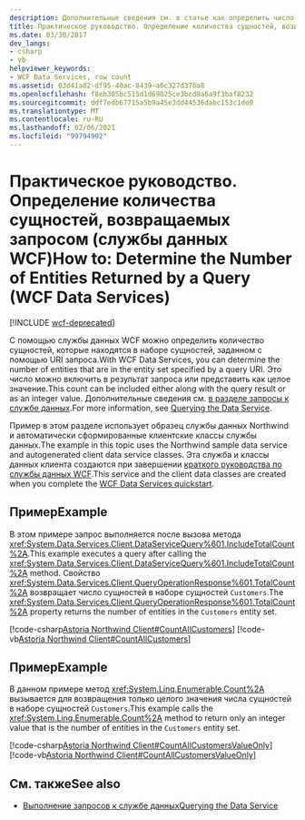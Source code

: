 ```yaml
---
description: Дополнительные сведения см. в статье как определить число сущностей, возвращаемых запросом (службы данных WCF)
title: Практическое руководство. Определение количества сущностей, возвращаемых запросом (службы данных WCF)
ms.date: 03/30/2017
dev_langs:
- csharp
- vb
helpviewer_keywords:
- WCF Data Services, row count
ms.assetid: 03d41a82-df95-40ac-8439-a6c327d37ba8
ms.openlocfilehash: f8eb305bc515d1d69025ce3bcd0a6a9f3baf8232
ms.sourcegitcommit: ddf7edb67715a5b9a45e3dd44536dabc153c1de0
ms.translationtype: MT
ms.contentlocale: ru-RU
ms.lasthandoff: 02/06/2021
ms.locfileid: "99794992"
---
```

# <a name="how-to-determine-the-number-of-entities-returned-by-a-query-wcf-data-services"></a><span data-ttu-id="26d69-103">Практическое руководство. Определение количества сущностей, возвращаемых запросом (службы данных WCF)</span><span class="sxs-lookup"><span data-stu-id="26d69-103">How to: Determine the Number of Entities Returned by a Query (WCF Data Services)</span></span>

[!INCLUDE [wcf-deprecated](~/includes/wcf-deprecated.md)]

<span data-ttu-id="26d69-104">С помощью службы данных WCF можно определить количество сущностей, которые находятся в наборе сущностей, заданном с помощью URI запроса.</span><span class="sxs-lookup"><span data-stu-id="26d69-104">With WCF Data Services, you can determine the number of entities that are in the entity set specified by a query URI.</span></span> <span data-ttu-id="26d69-105">Это число можно включить в результат запроса или представить как целое значение.</span><span class="sxs-lookup"><span data-stu-id="26d69-105">This count can be included either along with the query result or as an integer value.</span></span> <span data-ttu-id="26d69-106">Дополнительные сведения см. [в разделе запросы к службе данных](querying-the-data-service-wcf-data-services.md).</span><span class="sxs-lookup"><span data-stu-id="26d69-106">For more information, see [Querying the Data Service](querying-the-data-service-wcf-data-services.md).</span></span>  
  
 <span data-ttu-id="26d69-107">Пример в этом разделе использует образец службы данных Northwind и автоматически сформированные клиентские классы службы данных.</span><span class="sxs-lookup"><span data-stu-id="26d69-107">The example in this topic uses the Northwind sample data service and autogenerated client data service classes.</span></span> <span data-ttu-id="26d69-108">Эта служба и классы данных клиента создаются при завершении [краткого руководства по службы данных WCF](quickstart-wcf-data-services.md).</span><span class="sxs-lookup"><span data-stu-id="26d69-108">This service and the client data classes are created when you complete the [WCF Data Services quickstart](quickstart-wcf-data-services.md).</span></span>  
  
## <a name="example"></a><span data-ttu-id="26d69-109">Пример</span><span class="sxs-lookup"><span data-stu-id="26d69-109">Example</span></span>  

 <span data-ttu-id="26d69-110">В этом примере запрос выполняется после вызова метода <xref:System.Data.Services.Client.DataServiceQuery%601.IncludeTotalCount%2A>.</span><span class="sxs-lookup"><span data-stu-id="26d69-110">This example executes a query after calling the <xref:System.Data.Services.Client.DataServiceQuery%601.IncludeTotalCount%2A> method.</span></span> <span data-ttu-id="26d69-111">Свойство <xref:System.Data.Services.Client.QueryOperationResponse%601.TotalCount%2A> возвращает число сущностей в наборе сущностей `Customers`.</span><span class="sxs-lookup"><span data-stu-id="26d69-111">The <xref:System.Data.Services.Client.QueryOperationResponse%601.TotalCount%2A> property returns the number of entities in the `Customers` entity set.</span></span>  
  
 [!code-csharp[Astoria Northwind Client#CountAllCustomers](../../../../samples/snippets/csharp/VS_Snippets_Misc/astoria_northwind_client/cs/source.cs#countallcustomers)]
 [!code-vb[Astoria Northwind Client#CountAllCustomers](../../../../samples/snippets/visualbasic/VS_Snippets_Misc/astoria_northwind_client/vb/source.vb#countallcustomers)]  
  
## <a name="example"></a><span data-ttu-id="26d69-112">Пример</span><span class="sxs-lookup"><span data-stu-id="26d69-112">Example</span></span>  

 <span data-ttu-id="26d69-113">В данном примере метод <xref:System.Linq.Enumerable.Count%2A> вызывается для возвращения только целого значения числа сущностей в наборе сущностей `Customers`.</span><span class="sxs-lookup"><span data-stu-id="26d69-113">This example calls the <xref:System.Linq.Enumerable.Count%2A> method to return only an integer value that is the number of entities in the `Customers` entity set.</span></span>  
  
 [!code-csharp[Astoria Northwind Client#CountAllCustomersValueOnly](../../../../samples/snippets/csharp/VS_Snippets_Misc/astoria_northwind_client/cs/source.cs#countallcustomersvalueonly)]
 [!code-vb[Astoria Northwind Client#CountAllCustomersValueOnly](../../../../samples/snippets/visualbasic/VS_Snippets_Misc/astoria_northwind_client/vb/source.vb#countallcustomersvalueonly)]  
  
## <a name="see-also"></a><span data-ttu-id="26d69-114">См. также</span><span class="sxs-lookup"><span data-stu-id="26d69-114">See also</span></span>

- [<span data-ttu-id="26d69-115">Выполнение запросов к службе данных</span><span class="sxs-lookup"><span data-stu-id="26d69-115">Querying the Data Service</span></span>](querying-the-data-service-wcf-data-services.md)
